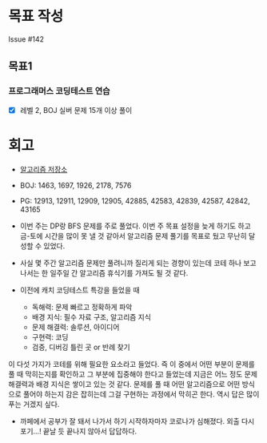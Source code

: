 # 목표 작성
Issue #142

## 목표1
### 프로그래머스 코딩테스트 연습
- [x]  레벨 2, BOJ 실버 문제 15개 이상 풀이

# 회고
* [알고리즘 저장소](https://github.com/suhyunsim/Algorithm_Practice)

* BOJ: 1463, 1697, 1926, 2178, 7576
* PG: 12913, 12911, 12909, 12905, 42885, 42583, 42839, 42587, 42842, 43165

* 이번 주는 DP랑 BFS 문제를 주로 풀었다. 이번 주 목표 설정을 늦게 하기도 하고 금-토에 시간을 많이 못 낼 것 같아서 알고리즘 문제 풀기를 목표로 뒀고 무난히 달성할 수 있었다.
* 사실 몇 주간 알고리즘 문제만 풀려니까 질리게 되는 경향이 있는데 코테 하나 보고 나서는 한 일주일 간 알고리즘 휴식기를 가져도 될 것 같다.
* 이전에 캐치 코딩테스트 특강을 들었을 때
    * 독해력: 문제 빠르고 정확하게 파악
    * 배경 지식: 필수 자료 구조, 알고리즘 지식
    * 문제 해결력: 솔루션, 아이디어
    * 구현력: 코딩
    * 검증, 디버깅 틀린 곳 or 반례 찾기

이 다섯 가지가 코테를 위해 필요한 요소라고 들었다. 즉 이 중에서 어떤 부분이 문제를 풀 때 막히는지를 확인하고 그 부분에 집중해야 한다고 들었는데 지금은 어느 정도 문제 해결력과 배경 지식은 쌓이고 있는 것 같다. 문제를 풀 때 어떤 알고리즘으로 어떤 방식으로 풀어야 하는지 감은 잡히는데 그걸 구현하는 과정에서 막히곤 한다. 역시 답은 많이 푸는 거겠지 싶다.
* 까페에서 공부가 잘 돼서 나가서 하기 시작하자마자 코로나가 심해졌다. 외출 다시 포기...! 끝날 듯 끝나지 않아서 답답하다. 